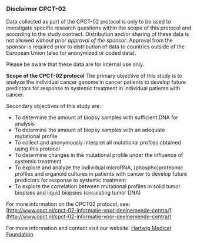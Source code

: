 ### Disclaimer CPCT-02
Data collected as part of the CPCT-02 protocol is only to be used to investigate specific research questions within the scope of this protocol and according to the study contract. Distribution and/or sharing of these data is not allowed *without prior approval of the sponsor*. Approval from the sponsor is required prior to distribution of data to countries outside of the European Union (also for anonymized or coded data).

Please be aware that these data are for internal use only.

**Scope of the CPCT-02 protocol**
The primary objective of this study is to analyze the individual cancer genome in cancer patients to develop future predictors for response to systemic treatment in individual patients with cancer.

Secondary objectives of this study are:
- To determine the amount of biopsy samples with sufficient DNA for analysis
- To determine the amount of biopsy samples with an adequate mutational profile
- To collect and anonymously interpret all mutational profiles obtained using this protocol
- To determine changes in the mutational profile under the influence of systemic treatment
- To explore and analyze the individual microRNA, (phospho)proteomic profiles and organoid cultures in patients with cancer to develop future predictors for response to systemic treatment
- To explore the correlation between mutational profiles in solid tumor biopsies and liquid biopsies (circulating tumor DNA)

For more information on the CPCT02 protocol, see:
[http://www.cpct.nl/cpct-02-informatie-voor-deelnemende-centra/](http://www.cpct.nl/cpct-02-informatie-voor-deelnemende-centra/)

For more information and contact visit our website:
[Hartwig Medical Foundation](https://www.hartwigmedicalfoundation.nl)
